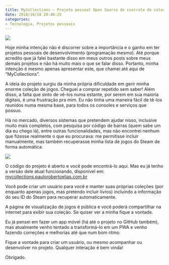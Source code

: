 ```yaml
---
title: MyCollections – Projeto pessoal Open Source de controle de coleções
date: 2018/10/18 20:46:25
categories: 
- Tecnologia, Projetos pessoais
---
```


![](./images/mycollections-825x510.jpg)

Hoje minha intenção não é discorrer sobre a importância e o ganho em ter projetos pessoais de desenvolvimento (programação mesmo). Até porque acredito que já falei bastante disso em meus outros posts sobre meus demais projetos e não há muito mais o que se falar disso. Portanto, minha intenção é mesmo apenas apresentar este, que chamei até aqui de “MyCollections”.

A ideia do projeto surgiu da minha própria dificuldade em gerir minha enorme coleção de jogos. Cheguei a comprar repetido sem saber! Além disso, a falta que sinto de vê-los numa estante, por serem em sua maioria digitais, é uma frustração pra mim. Eu não tinha uma maneira fácil de tê-los reunidos numa mesma base, para todos os consoles e serviços que possuo.

<!-- more -->

Há no mercado, diversos sistemas que pretendem ajudar nisso, inclusive muito mais completos, com pesquisa por código de barras (quem sabe um dia eu chego lá), entre outras funcionalidades, mas não encontrei nenhum que fizesse realmente o que eu procurava: me permitisse incluir manualmente, mas também recuperasse minha lista de jogos do Steam de forma automática.

![](./images/mycollections.gif)

O código do projeto é aberto e você pode encontrá-lo aqui. Mas eu já tenho a versão dele atual funcionando, disponível em: [mycollections.paulorobertoelias.com.br](mycollections.paulorobertoelias.com.br)

Você pode criar um usuário para você e manter suas próprias coleções (por enquanto apenas jogos, mas pretendo incluir livros) incluindo a informação do seu ID do Steam para recuperar automaticamente.

A página de visualização de jogos é pública e você poderá compartilhar na internet para exibir sua coleção. Se quiser ver a minha fique a vontade.

Eu já pensei em fazer um app móvel (há até o projeto no GitHub também), mas atualmente venho tentado a transformá-lo em um PWA e venho fazendo correções e melhorias até que num bom ritmo.

Fique a vontade para criar um usuário, ou mesmo acompanhar ou desenvolver no projeto. Qualquer interação é bem vinda!

Obrigado.
